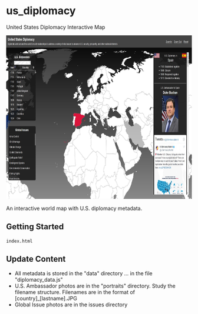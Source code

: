# us_diplomacy
United States Diplomacy Interactive Map

<p align="left">
     <a href="https://aferguson64.github.io/us_diplomacy/"><img width="816" height="445" src="https://github.com/aferguson64/us_diplomacy/blob/master/images/thumbnail.jpg"></a>
</p>

An interactive world map with U.S. diplomacy metadata.

## Getting Started

```
index.html
```

## Update Content

* All metadata is stored in the "data" directory ... in the file "diplomacy_data.js"
* U.S. Ambassador photos are in the "portraits" directory. Study the filename structure. Filenames are in the format of [country]_[lastname].JPG
* Global Issue photos are in the issues directory


